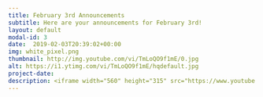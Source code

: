 ```yaml
---
title: February 3rd Announcements
subtitle: Here are your announcements for February 3rd!
layout: default
modal-id: 3 
date:  2019-02-03T20:39:02+00:00
img: white_pixel.png
thumbnail: http://img.youtube.com/vi/TmLoQO9f1mE/0.jpg
alt: https://i1.ytimg.com/vi/TmLoQO9f1mE/hqdefault.jpg
project-date: 
description: <iframe width="560" height="315" src="https://www.youtube.com/embed/TmLoQO9f1mE" frameborder="0" allowfullscreen></iframe> 
---
```

